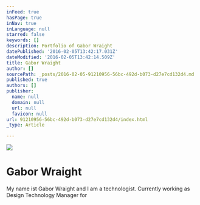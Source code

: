 ```yaml
---
inFeed: true
hasPage: true
inNav: true
inLanguage: null
starred: false
keywords: []
description: Portfolio of Gabor Wraight
datePublished: '2016-02-05T13:42:17.031Z'
dateModified: '2016-02-05T13:42:14.509Z'
title: Gabor Wraight
author: []
sourcePath: _posts/2016-02-05-91210956-56bc-492d-b073-d27e7cd132d4.md
published: true
authors: []
publisher:
  name: null
  domain: null
  url: null
  favicon: null
url: 91210956-56bc-492d-b073-d27e7cd132d4/index.html
_type: Article

---
```

![](https://the-grid-user-content.s3-us-west-2.amazonaws.com/38a9a4d4-54c2-4ad7-851c-7c1a71fc8f9b.jpg)

# Gabor Wraight

My name ist Gabor Wraight and I am a technologist. Currently working as Design Technology Manager for